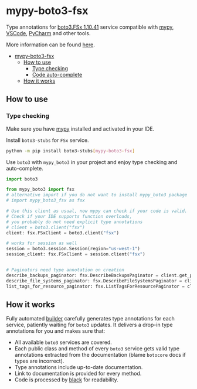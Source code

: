 # mypy-boto3-fsx

Type annotations for
[boto3.FSx 1.10.41](https://boto3.amazonaws.com/v1/documentation/api/1.10.41/reference/services/fsx.html#FSx) service
compatible with [mypy](https://github.com/python/mypy), [VSCode](https://code.visualstudio.com/),
[PyCharm](https://www.jetbrains.com/pycharm/) and other tools.

More information can be found [here](https://vemel.github.io/mypy_boto3/).

- [mypy-boto3-fsx](#mypy-boto3-fsx)
  - [How to use](#how-to-use)
    - [Type checking](#type-checking)
    - [Code auto-complete](#code-auto-complete)
  - [How it works](#how-it-works)

## How to use

### Type checking

Make sure you have [mypy](https://github.com/python/mypy) installed and activated in your IDE.

Install `boto3-stubs` for `FSx` service.

```bash
python -m pip install boto3-stubs[mypy-boto3-fsx]
```

Use `boto3` with `mypy_boto3` in your project and enjoy type checking and auto-complete.

```python
import boto3

from mypy_boto3 import fsx
# alternative import if you do not want to install mypy_boto3 package
# import mypy_boto3_fsx as fsx

# Use this client as usual, now mypy can check if your code is valid.
# Check if your IDE supports function overloads,
# you probably do not need explicit type annotations
# client = boto3.client("fsx")
client: fsx.FSxClient = boto3.client("fsx")

# works for session as well
session = boto3.session.Session(region="us-west-1")
session_client: fsx.FSxClient = session.client("fsx")


# Paginators need type annotation on creation
describe_backups_paginator: fsx.DescribeBackupsPaginator = client.get_paginator("describe_backups")
describe_file_systems_paginator: fsx.DescribeFileSystemsPaginator = client.get_paginator("describe_file_systems")
list_tags_for_resource_paginator: fsx.ListTagsForResourcePaginator = client.get_paginator("list_tags_for_resource")
```

## How it works

Fully automated [builder](https://github.com/vemel/mypy_boto3) carefully generates
type annotations for each service, patiently waiting for `boto3` updates. It delivers
a drop-in type annotations for you and makes sure that:

- All available `boto3` services are covered.
- Each public class and method of every `boto3` service gets valid type annotations
  extracted from the documentation (blame `botocore` docs if types are incorrect).
- Type annotations include up-to-date documentation.
- Link to documentation is provided for every method.
- Code is processed by [black](https://github.com/psf/black) for readability.